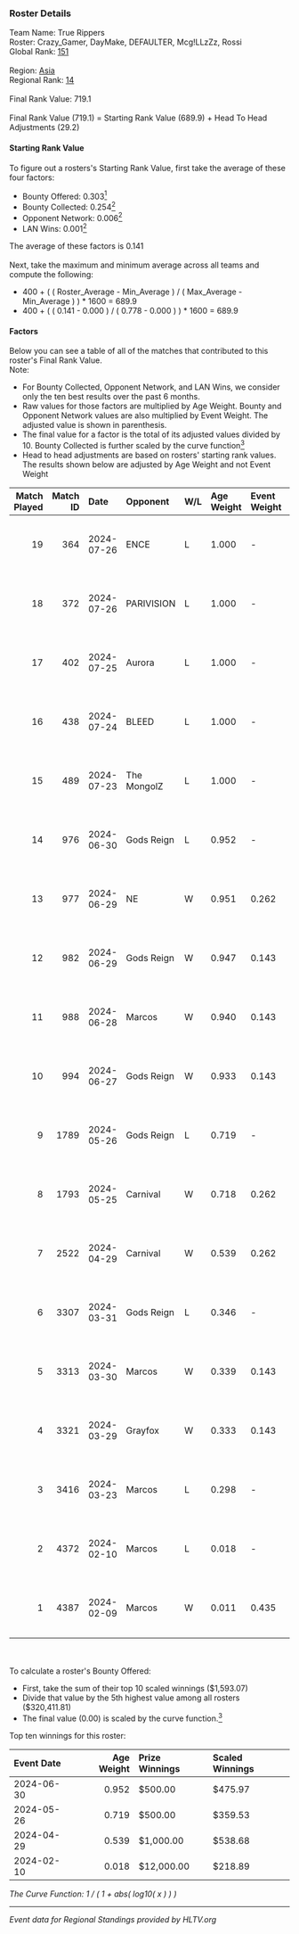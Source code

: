 ### Roster Details<br />
Team Name: True Rippers<br />
Roster: Crazy_Gamer, DayMake, DEFAULTER, Mcg!LLzZz, Rossi<br />
Global Rank: [151](../standings_global.md)<br />
<br />
Region: [Asia]( ../standings_asia.md)<br />
Regional Rank: [14]( ../standings_asia.md)<br />
<br />
Final Rank Value:  719.1<br />
<br />
Final Rank Value (719.1) = Starting Rank Value (689.9) + Head To Head Adjustments (29.2)<br />

#### Starting Rank Value<br />
To figure out a rosters's Starting Rank Value, first take the average of these four factors:<br />
- Bounty Offered: 0.303[<sup>1</sup>](#table2)
- Bounty Collected: 0.254[<sup>2</sup>](#table1)
- Opponent Network: 0.006[<sup>2</sup>](#table1)
- LAN Wins: 0.001[<sup>2</sup>](#table1)

The average of these factors is 0.141<br />
<br />
Next, take the maximum and minimum average across all teams and compute the following:<br />
- 400 + ( ( Roster_Average - Min_Average ) / ( Max_Average - Min_Average ) ) * 1600 = 689.9
- 400 + ( ( 0.141 - 0.000 ) / ( 0.778 - 0.000 ) ) * 1600 = 689.9


#### Factors<br />
Below you can see a table of all of the matches that contributed to this roster's Final Rank Value.<br />
Note:<br />

- For Bounty Collected, Opponent Network, and LAN Wins, we consider only the ten best results over the past 6 months.
- Raw values for those factors are multiplied by Age Weight. Bounty and Opponent Network values are also multiplied by Event Weight. The adjusted value is shown in parenthesis.
- The final value for a factor is the total of its adjusted values divided by 10. Bounty Collected is further scaled by the curve function[<sup>3</sup>](#curveFunction)
- Head to head adjustments are based on rosters' starting rank values. The results shown below are adjusted by Age Weight and not Event Weight
<span id="table1"></span><br />


| Match Played | Match ID | Date       | Opponent    | W/L | Age Weight | Event Weight | Bounty Collected | Opponent Network | LAN Wins  | H2H Adj. | Roster                                             |
| -: | -: | :- | :- | :- | :- | :- | :- | :- | :- | -: | :- |
|           19 |      364 | 2024-07-26 | ENCE        | L   | 1.000      | -            | -                | -                | -         |    -0.79 | Crazy_Gamer, DayMake, DEFAULTER, Mcg!LLzZz, Rossi  |
|           18 |      372 | 2024-07-26 | PARIVISION  | L   | 1.000      | -            | -                | -                | -         |    -3.48 | Crazy_Gamer, DayMake, DEFAULTER, Mcg!LLzZz, Rossi  |
|           17 |      402 | 2024-07-25 | Aurora      | L   | 1.000      | -            | -                | -                | -         |    -0.49 | Crazy_Gamer, DayMake, DEFAULTER, Mcg!LLzZz, Rossi  |
|           16 |      438 | 2024-07-24 | BLEED       | L   | 1.000      | -            | -                | -                | -         |    -1.18 | Crazy_Gamer, DayMake, DEFAULTER, Mcg!LLzZz, Rossi  |
|           15 |      489 | 2024-07-23 | The MongolZ | L   | 1.000      | -            | -                | -                | -         |    -0.10 | Crazy_Gamer, DayMake, DEFAULTER, Mcg!LLzZz, Rossi  |
|           14 |      976 | 2024-06-30 | Gods Reign  | L   | 0.952      | -            | -                | -                | -         |   -12.86 | Crazy_Gamer, DayMake, DEFAULTER, Mcg!LLzZz, Rossi  |
|           13 |      977 | 2024-06-29 | NE          | W   | 0.951      | 0.262        | 0.000 (0.000)    | 0.000 (0.000)    | 0 (0.000) |     3.93 | Crazy_Gamer, DayMake, DEFAULTER, Mcg!LLzZz, Rossi  |
|           12 |      982 | 2024-06-29 | Gods Reign  | W   | 0.947      | 0.143        | 0.040 (0.005)    | 0.195 (0.026)    | 0 (0.000) |    17.32 | Crazy_Gamer, DayMake, DEFAULTER, Mcg!LLzZz, Rossi  |
|           11 |      988 | 2024-06-28 | Marcos      | W   | 0.940      | 0.143        | 0.000 (0.000)    | 0.036 (0.005)    | 0 (0.000) |     6.96 | Crazy_Gamer, DayMake, DEFAULTER, Mcg!LLzZz, Rossi  |
|           10 |      994 | 2024-06-27 | Gods Reign  | W   | 0.933      | 0.143        | 0.040 (0.005)    | 0.195 (0.026)    | 0 (0.000) |    18.36 | Crazy_Gamer, DayMake, DEFAULTER, Mcg!LLzZz, Rossi  |
|            9 |     1789 | 2024-05-26 | Gods Reign  | L   | 0.719      | -            | -                | -                | -         |    -8.32 | Crazy_Gamer, DayMake, DEFAULTER, Mcg!LLzZz, Rossi  |
|            8 |     1793 | 2024-05-25 | Carnival    | W   | 0.718      | 0.262        | 0.002 (0.000)    | 0.000 (0.000)    | 0 (0.000) |     6.49 | Crazy_Gamer, DayMake, DEFAULTER, Mcg!LLzZz, Rossi  |
|            7 |     2522 | 2024-04-29 | Carnival    | W   | 0.539      | 0.262        | 0.002 (0.000)    | 0.000 (0.000)    | 0 (0.000) |     5.11 | Crazy_Gamer, DEFAULTER, Gh0sTTTT, Mcg!LLzZz, Rossi |
|            6 |     3307 | 2024-03-31 | Gods Reign  | L   | 0.346      | -            | -                | -                | -         |    -4.05 | Crazy_Gamer, DEFAULTER, Gh0sTTTT, Mcg!LLzZz, Rossi |
|            5 |     3313 | 2024-03-30 | Marcos      | W   | 0.339      | 0.143        | 0.000 (0.000)    | 0.011 (0.001)    | 0 (0.000) |     4.23 | Crazy_Gamer, DEFAULTER, Gh0sTTTT, Mcg!LLzZz, Rossi |
|            4 |     3321 | 2024-03-29 | Grayfox     | W   | 0.333      | 0.143        | 0.000 (0.000)    | 0.004 (0.000)    | 0 (0.000) |     3.87 | Crazy_Gamer, DEFAULTER, Gh0sTTTT, Mcg!LLzZz, Rossi |
|            3 |     3416 | 2024-03-23 | Marcos      | L   | 0.298      | -            | -                | -                | -         |    -5.65 | Anasasis, Crazy_Gamer, DEFAULTER, Mcg!LLzZz, Rossi |
|            2 |     4372 | 2024-02-10 | Marcos      | L   | 0.018      | -            | -                | -                | -         |    -0.35 | DEFAULTER, Gh0sTTTT, kennyS, Mcg!LLzZz, Rossi      |
|            1 |     4387 | 2024-02-09 | Marcos      | W   | 0.011      | 0.435        | 0.001 (0.000)    | 0.001 (0.000)    | 1 (0.011) |     0.14 | DEFAULTER, Gh0sTTTT, kennyS, Mcg!LLzZz, Rossi      |

<br />
<span id="table2"></span><br />
To calculate a roster's Bounty Offered:<br />

- First, take the sum of their top 10 scaled winnings ($1,593.07)
- Divide that value by the 5th highest value among all rosters ($320,411.81)
- The final value (0.00) is scaled by the curve function.[<sup>3</sup>](#curveFunction)

Top ten winnings for this roster:<br />

| Event Date | Age Weight | Prize Winnings | Scaled Winnings |
| :- | -: | :- | :- |
| 2024-06-30 |      0.952 | $500.00        | $475.97         |
| 2024-05-26 |      0.719 | $500.00        | $359.53         |
| 2024-04-29 |      0.539 | $1,000.00      | $538.68         |
| 2024-02-10 |      0.018 | $12,000.00     | $218.89         |


<span id="curveFunction"></span>_The Curve Function: 1 / ( 1 + abs( log10( x ) ) )_<br />

---
_Event data for Regional Standings provided by HLTV.org_<br />

